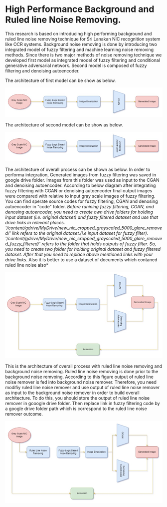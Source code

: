 # High Performance Background and Ruled line Noise Removing.

<!-- <p align="center"> -->
  
<dt>
This research is based on introducing high performing background and ruled line noise removing technique for Sri Lanakan NIC recognition system like OCR systems. Background noise removing is done by introducing two integrated model of fuzzy filtering and machine learning noise removing methods. Since there is two major methods of noise removing technique we developed first model as integrated model of fuzzy filtering and conditional generative adversarial network. Second model  is composed of fuzzy filtering and denoising autoencoder.
</dt> 
<!-- </p> -->

The architecture of first model can be show as below.

![This is an image](images/Model_1.jpg)

The architecture of second model can be show as below.


![This is an image](images/Model_2.jpg)


The architecture of overall process can be shown as below. In order to performa integration, Generated images from fuzzy filtering was saved in google drive folder. Images from this folder was used as input to the CGAN and denoising autoencoder. According to below diagram after integrating fuzzy filtering with CGAN or denoising autoencoder final output images were compared with relative to input gray scale images of fuzzy filtering. You can find sperate source codes for fuzzy filtering, CGAN and denosing autoencoder in "code" folder. *Before runining fuzzy filtering, CGAN, and denosing autoencoder, you need to create own drive folders for holding input  dataset (i.e. original dataset) and fuzzy filtered dataset and use that drive links in relevant places. '/content/gdrive/MyDrive/new_nic_cropped_grayscaled_5000_glare_removed/' link refers to the original dataset.(i.e input dataset for fuzzy filter). '/content/gdrive/MyDrive/new_nic_cropped_grayscaled_5000_glare_removed_fuzzy_filtered/' refers to the folder that holds outputs of fuzzy filter. So, you need to create two folder for holding original dataset and fuzzy filtered dataset. After that you need to replace above mentioned links with your drive links*. Also it is better to use a dataset of documents which contaned ruled line noise also*

![This is an image](images/overall_background_noise_removing.jpg)

This is the architecture of overall process with ruled line noise removing and background noise removing. Ruled line noise removing is done prior to the background noise remvoing. According to this figure output of ruled line noise remover is fed into background noise remover. Therefore, you need modifiy ruled line noise remover and use output of ruled line noise remover as input to the background noise remover in order to build overall architecture. To do this, you should store the output of ruled line noise remover in gooogle drive folder. Then replace link in fuzzy filtering code by a google drive folder path which is correspond to the ruled line noise remover outcome.

![This is an image](images/overall.jpg)
